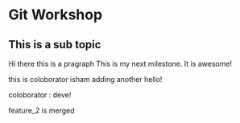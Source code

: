 # Git Workshop
## This is a sub topic 
Hi there this is a pragraph
This is my next milestone. It is awesome! 

this is coloborator isham adding another hello!

coloborator : deve!

feature_2 is merged 
